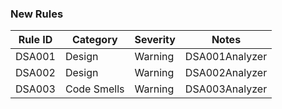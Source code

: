 ### New Rules

| Rule ID | Category    | Severity | Notes          |
|---------|-------------|----------|----------------|
| DSA001  | Design      | Warning  | DSA001Analyzer |
| DSA002  | Design      | Warning  | DSA002Analyzer |
| DSA003  | Code Smells | Warning  | DSA003Analyzer |